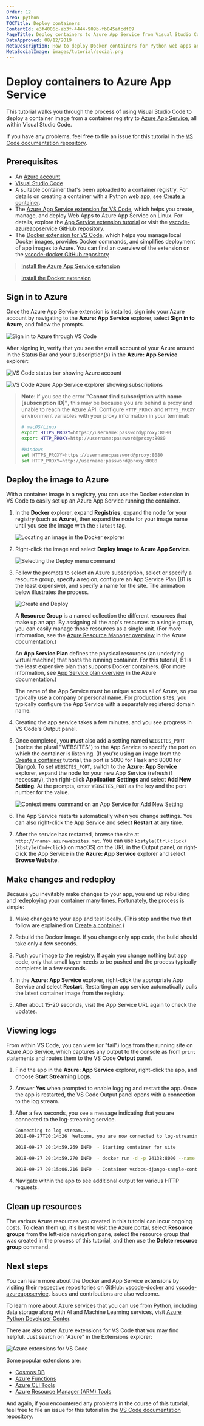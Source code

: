 ```yaml
---
Order: 12
Area: python
TOCTitle: Deploy containers
ContentId: e3f4006c-ab3f-4444-909b-fb045afcdf09
PageTitle: Deploy containers to Azure App Service from Visual Studio Code
DateApproved: 08/12/2019
MetaDescription: How to deploy Docker containers for Python web apps and to Azure App Service using VS Code
MetaSocialImage: images/tutorial/social.png
---
```

# Deploy containers to Azure App Service

This tutorial walks you through the process of using Visual Studio Code to deploy a container image from a container registry to [Azure App Service](https://azure.microsoft.com/services/app-service/containers/), all within Visual Studio Code.

If you have any problems, feel free to file an issue for this tutorial in the [VS Code documentation repository](https://github.com/Microsoft/vscode-docs/issues).

## Prerequisites

- An [Azure account](https://azure.microsoft.com/free/?utm_source=campaign&utm_campaign=vscode-tutorial-docker-extension&mktingSource=vscode-tutorial-docker-extension)
- [Visual Studio Code](https://code.visualstudio.com/)
- A suitable container that's been uploaded to a container registry. For details on creating a container with a Python web app, see [Create a container](tutorial-create-containers.md).
- The [Azure App Service extension for VS Code](https://marketplace.visualstudio.com/items?itemName=ms-azuretools.vscode-azureappservice), which helps you create, manage, and deploy Web Apps to Azure App Service on Linux. For details, explore the [App Service extension tutorial](/tutorials/app-service-extension/getting-started.md) or visit the [vscode-azureappservice GitHub repository](https://github.com/Microsoft/vscode-azureappservice).
- The [Docker extension for VS Code](https://marketplace.visualstudio.com/items?itemName=ms-azuretools.vscode-docker), which helps you manage local Docker images, provides Docker commands, and simplifies deployment of app images to Azure. You can find an overview of the extension on the [vscode-docker GitHub repository](https://github.com/Microsoft/vscode-docker)

> <a class="tutorial-install-extension-btn" href="vscode:extension/ms-azuretools.vscode-azureappservice">Install the Azure App Service extension</a>

> <a class="tutorial-install-extension-btn" href="vscode:extension/ms-azuretools.vscode-docker">Install the Docker extension</a>

## Sign in to Azure

Once the Azure App Service extension is installed, sign into your Azure account by navigating to the **Azure: App Service** explorer, select **Sign in to Azure**, and follow the prompts.

![Sign in to Azure through VS Code](images/deploy-azure/azure-sign-in.png)

After signing in, verify that you see the email account of your Azure around in the Status Bar and your subscription(s) in the **Azure: App Service** explorer:

![VS Code status bar showing Azure account](images/deploy-azure/azure-account-status-bar.png)

![VS Code Azure App Service explorer showing subscriptions](images/deploy-azure/azure-subscription-view.png)

> **Note**: If you see the error **"Cannot find subscription with name [subscription ID]"**, this may be because you are behind a proxy and unable to reach the Azure API. Configure `HTTP_PROXY` and `HTTPS_PROXY` environment variables with your proxy information in your terminal:
>
> ```sh
> # macOS/Linux
> export HTTPS_PROXY=https://username:password@proxy:8080
> export HTTP_PROXY=http://username:password@proxy:8080
>
> #Windows
> set HTTPS_PROXY=https://username:password@proxy:8080
> set HTTP_PROXY=http://username:password@proxy:8080
> ```

## Deploy the image to Azure

With a container image in a registry, you can use the Docker extension in VS Code to easily set up an Azure App Service running the container.

1. In the **Docker** explorer, expand **Registries**, expand the node for your registry (such as **Azure**), then expand the node for your image name until you see the image with the `:latest` tag.

    ![Locating an image in the Docker explorer](images/deploy-containers/deploy-find-image.png)

1. Right-click the image and select **Deploy Image to Azure App Service**.

    ![Selecting the Deploy menu command](images/deploy-containers/deploy-menu.png)

1. Follow the prompts to select an Azure subscription, select or specify a resource group, specify a region, configure an App Service Plan (B1 is the least expensive), and specify a name for the site. The animation below illustrates the process.

    ![Create and Deploy](images/deploy-containers/deploy-to-app-service.gif)

    A **Resource Group** is a named collection the different resources that make up an app. By assigning all the app's resources to a single group, you can easily manage those resources as a single unit. (For more information, see the [Azure Resource Manager overview](https://docs.microsoft.com/azure/azure-resource-manager/resource-group-overview) in the Azure documentation.)

    An **App Service Plan** defines the physical resources (an underlying virtual machine) that hosts the running container. For this tutorial, B1 is the least expensive plan that supports Docker containers. (For more information, see [App Service plan overview](https://docs.microsoft.com/azure/app-service/azure-web-sites-web-hosting-plans-in-depth-overview) in the Azure documentation.)

    The name of the App Service must be unique across all of Azure, so you typically use a company or personal name. For production sites, you typically configure the App Service with a separately registered domain name.

1. Creating the app service takes a few minutes, and you see progress in VS Code's Output panel.

1. Once completed, you **must** also add a setting named `WEBSITES_PORT` (notice the plural "WEBSITES") to the App Service to specify the port on which the container is listening. (If you're using an image from the [Create a container](tutorial-create-container.md) tutorial, the port is 5000 for Flask and 8000 for Django). To set `WEBSITES_PORT`, switch to the **Azure: App Service** explorer, expand the node for your new App Service (refresh if necessary), then right-click **Application Settings** and select **Add New Setting**. At the prompts, enter `WEBSITES_PORT` as the key and the port number for the value.

    ![Context menu command on an App Service for Add New Setting](images/deploy-containers/add-app-service-setting.png)

1. The App Service restarts automatically when you change settings. You can also right-click the App Service and select **Restart** at any time.

1. After the service has restarted, browse the site at `http://<name>.azurewebsites.net`. You can use `kbstyle(Ctrl+click)` (`kbstyle(Cmd+click)` on macOS) on the URL in the Output panel, or right-click the App Service in the **Azure: App Service** explorer and select **Browse Website**.

## Make changes and redeploy

Because you inevitably make changes to your app, you end up rebuilding and redeploying your container many times. Fortunately, the process is simple:

1. Make changes to your app and test locally. (This step and the two that follow are explained on [Create a container](tutorial-create-containers.md).)

1. Rebuild the Docker image. If you change only app code, the build should take only a few seconds.

1. Push your image to the registry. If again you change nothing but app code, only that small layer needs to be pushed and the process typically completes in a few seconds.

1. In the **Azure: App Service** explorer, right-click the appropriate App Service and select **Restart**. Restarting an app service automatically pulls the latest container image from the registry.

1. After about 15-20 seconds, visit the App Service URL again to check the updates.

## Viewing logs

From within VS Code, you can view (or "tail") logs from the running site on Azure App Service, which captures any output to the console as from `print` statements and routes them to the VS Code **Output** panel.

1. Find the app in the **Azure: App Service** explorer, right-click the app, and choose **Start Streaming Logs**.

1. Answer **Yes** when prompted to enable logging and restart the app. Once the app is restarted, the VS Code Output panel opens with a connection to the log stream.

1. After a few seconds, you see a message indicating that you are connected to the log-streaming service.

    ```bash
    Connecting to log stream...
    2018-09-27T20:14:26  Welcome, you are now connected to log-streaming service.

    2018-09-27 20:14:59.269 INFO  - Starting container for site

    2018-09-27 20:14:59.270 INFO  - docker run -d -p 24138:8000 --name vsdocs-django-sample-container_0 -e WEBSITES_PORT=8000 -e WEBSITE_SITE_NAME=vsdocs-django-sample-container -e WEBSITE_AUTH_ENABLED=False -e WEBSITE_ROLE_INSTANCE_ID=0 -e WEBSITE_INSTANCE_ID=02c705ae24eaf5f298e553a9c2724b9fe4485707c2d1c36137cd02931091e561 -e HTTP_LOGGING_ENABLED=1 vsdocsregistry.azurecr.io/python-sample-vscode-django-tutorial:latest

    2018-09-27 20:15:06.216 INFO  - Container vsdocs-django-sample-container_0 for site vsdocs-django-sample-container initialized successfully.
    ```

1. Navigate within the app to see additional output for various HTTP requests.

## Clean up resources

The various Azure resources you created in this tutorial can incur ongoing costs. To clean them up, it's best to visit the [Azure portal](https://portal.azure.com), select **Resource groups** from the left-side navigation pane, select the resource group that was created in the process of this tutorial, and then use the **Delete resource group** command.

## Next steps

You can learn more about the Docker and App Service extensions by visiting their respective repositories on GitHub: [vscode-docker](https://github.com/Microsoft/vscode-docker) and [vscode-azureappservice](https://github.com/Microsoft/vscode-azureappservice). Issues and contributions are also welcome.

To learn more about Azure services that you can use from Python, including data storage along with AI and Machine Learning services, visit [Azure Python Developer Center](https://docs.microsoft.com/azure/python).

There are also other Azure extensions for VS Code that you may find helpful. Just search on "Azure" in the Extensions explorer:

![Azure extensions for VS Code](images/deploy-containers/azure-extensions.png)

Some popular extensions are:

- [Cosmos DB](https://marketplace.visualstudio.com/items?itemName=ms-azuretools.vscode-cosmosdb)
- [Azure Functions](https://marketplace.visualstudio.com/items?itemName=ms-azuretools.vscode-azurefunctions)
- [Azure CLI Tools](https://marketplace.visualstudio.com/items?itemName=ms-vscode.azurecli)
- [Azure Resource Manager (ARM) Tools](https://marketplace.visualstudio.com/items?itemName=msazurermtools.azurerm-vscode-tools)

And again, if you encountered any problems in the course of this tutorial, feel free to file an issue for this tutorial in the [VS Code documentation repository](https://github.com/Microsoft/vscode-docs/issues).
